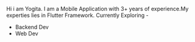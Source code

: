 Hi i am Yogita. I am a Mobile Application with 3+ years of experience.My experties lies in Flutter Framework.
Currently Exploring - 
- Backend Dev
- Web Dev
